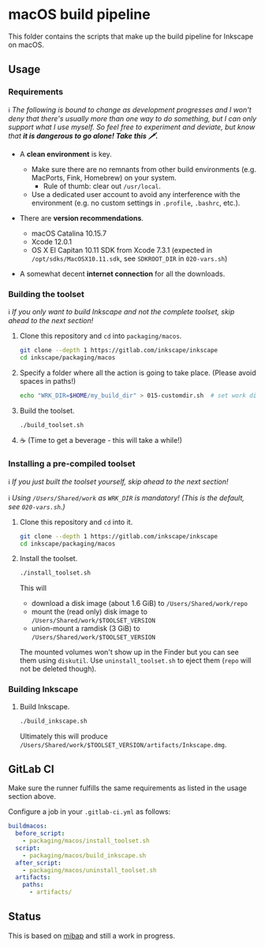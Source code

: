 # macOS build pipeline

This folder contains the scripts that make up the build pipeline for Inkscape on macOS.

## Usage

### Requirements

ℹ️ _The following is bound to change as development progresses and I won't deny that there's usually more than one way to do something, but I can only support what I use myself. So feel free to experiment and deviate, but know that __it is dangerous to go alone! Take this 🗡️.___

- A __clean environment__ is key.
  - Make sure there are no remnants from other build environments (e.g. MacPorts, Fink, Homebrew) on your system.
    - Rule of thumb: clear out `/usr/local`.
  - Use a dedicated user account to avoid any interference with the environment (e.g. no custom settings in `.profile`, `.bashrc`, etc.).

- There are __version recommendations__.
  - macOS Catalina 10.15.7
  - Xcode 12.0.1
  - OS X El Capitan 10.11 SDK from Xcode 7.3.1 (expected in `/opt/sdks/MacOSX10.11.sdk`, see `SDKROOT_DIR` in `020-vars.sh`)

- A somewhat decent __internet connection__ for all the downloads.

### Building the toolset

ℹ️ _If you only want to build Inkscape and not the complete toolset, skip ahead to the next section!_

1. Clone this repository and `cd` into `packaging/macos`.

   ```bash
   git clone --depth 1 https://gitlab.com/inkscape/inkscape
   cd inkscape/packaging/macos
   ```

2. Specify a folder where all the action is going to take place. (Please avoid spaces in paths!)

   ```bash
   echo "WRK_DIR=$HOME/my_build_dir" > 015-customdir.sh  # set work directory
   ```

3. Build the toolset.

   ```bash
   ./build_toolset.sh
   ```

4. ☕ (Time to get a beverage - this will take a while!)

### Installing a pre-compiled toolset

ℹ️ _If you just built the toolset yourself, skip ahead to the next section!_

ℹ️ _Using `/Users/Shared/work` as `WRK_DIR` is mandatory! (This is the default, see `020-vars.sh`.)_

1. Clone this repository and `cd` into it.

   ```bash
   git clone --depth 1 https://gitlab.com/inkscape/inkscape
   cd inkscape/packaging/macos
   ```

2. Install the toolset.

   ```bash
   ./install_toolset.sh
   ```

   This will

   - download a disk image (about 1.6 GiB) to `/Users/Shared/work/repo`
   - mount the (read only) disk image to `/Users/Shared/work/$TOOLSET_VERSION`
   - union-mount a ramdisk (3 GiB) to `/Users/Shared/work/$TOOLSET_VERSION`

   The mounted volumes won't show up in the Finder but you can see them using `diskutil`. Use `uninstall_toolset.sh` to eject them (`repo` will not be deleted though).

### Building Inkscape

1. Build Inkscape.

   ```bash
   ./build_inkscape.sh
   ```

   Ultimately this will produce `/Users/Shared/work/$TOOLSET_VERSION/artifacts/Inkscape.dmg`.

## GitLab CI

Make sure the runner fulfills the same requirements as listed in the usage section above.

Configure a job in your `.gitlab-ci.yml` as follows:

```yaml
buildmacos:
  before_script:
    - packaging/macos/install_toolset.sh
  script:
    - packaging/macos/build_inkscape.sh
  after_script:
    - packaging/macos/uninstall_toolset.sh
  artifacts:
    paths:
      - artifacts/
```

## Status

This is based on [mibap](https://github.com/dehesselle/mibap) and still a work in progress.
